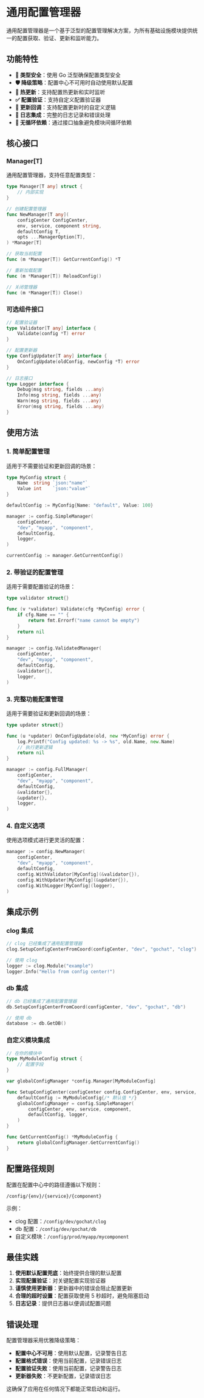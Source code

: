 # 通用配置管理器

通用配置管理器是一个基于泛型的配置管理解决方案，为所有基础设施模块提供统一的配置获取、验证、更新和监听能力。

## 功能特性

- **🔧 类型安全**：使用 Go 泛型确保配置类型安全
- **🛡️ 降级策略**：配置中心不可用时自动使用默认配置
- **🔄 热更新**：支持配置热更新和实时监听
- **✅ 配置验证**：支持自定义配置验证器
- **🔄 更新回调**：支持配置更新时的自定义逻辑
- **📝 日志集成**：完整的日志记录和错误处理
- **🔌 无循环依赖**：通过接口抽象避免模块间循环依赖

## 核心接口

### Manager[T]

通用配置管理器，支持任意配置类型：

```go
type Manager[T any] struct {
    // 内部实现
}

// 创建配置管理器
func NewManager[T any](
    configCenter ConfigCenter,
    env, service, component string,
    defaultConfig T,
    opts ...ManagerOption[T],
) *Manager[T]

// 获取当前配置
func (m *Manager[T]) GetCurrentConfig() *T

// 重新加载配置
func (m *Manager[T]) ReloadConfig()

// 关闭管理器
func (m *Manager[T]) Close()
```

### 可选组件接口

```go
// 配置验证器
type Validator[T any] interface {
    Validate(config *T) error
}

// 配置更新器
type ConfigUpdater[T any] interface {
    OnConfigUpdate(oldConfig, newConfig *T) error
}

// 日志接口
type Logger interface {
    Debug(msg string, fields ...any)
    Info(msg string, fields ...any)
    Warn(msg string, fields ...any)
    Error(msg string, fields ...any)
}
```

## 使用方法

### 1. 简单配置管理

适用于不需要验证和更新回调的场景：

```go
type MyConfig struct {
    Name  string `json:"name"`
    Value int    `json:"value"`
}

defaultConfig := MyConfig{Name: "default", Value: 100}

manager := config.SimpleManager(
    configCenter,
    "dev", "myapp", "component",
    defaultConfig,
    logger,
)

currentConfig := manager.GetCurrentConfig()
```

### 2. 带验证的配置管理

适用于需要配置验证的场景：

```go
type validator struct{}

func (v *validator) Validate(cfg *MyConfig) error {
    if cfg.Name == "" {
        return fmt.Errorf("name cannot be empty")
    }
    return nil
}

manager := config.ValidatedManager(
    configCenter,
    "dev", "myapp", "component",
    defaultConfig,
    &validator{},
    logger,
)
```

### 3. 完整功能配置管理

适用于需要验证和更新回调的场景：

```go
type updater struct{}

func (u *updater) OnConfigUpdate(old, new *MyConfig) error {
    log.Printf("Config updated: %s -> %s", old.Name, new.Name)
    // 执行更新逻辑
    return nil
}

manager := config.FullManager(
    configCenter,
    "dev", "myapp", "component",
    defaultConfig,
    &validator{},
    &updater{},
    logger,
)
```

### 4. 自定义选项

使用选项模式进行更灵活的配置：

```go
manager := config.NewManager(
    configCenter,
    "dev", "myapp", "component",
    defaultConfig,
    config.WithValidator[MyConfig](&validator{}),
    config.WithUpdater[MyConfig](&updater{}),
    config.WithLogger[MyConfig](logger),
)
```

## 集成示例

### clog 集成

```go
// clog 已经集成了通用配置管理器
clog.SetupConfigCenterFromCoord(configCenter, "dev", "gochat", "clog")

// 使用 clog
logger := clog.Module("example")
logger.Info("Hello from config center!")
```

### db 集成

```go
// db 已经集成了通用配置管理器
db.SetupConfigCenterFromCoord(configCenter, "dev", "gochat", "db")

// 使用 db
database := db.GetDB()
```

### 自定义模块集成

```go
// 在你的模块中
type MyModuleConfig struct {
    // 配置字段
}

var globalConfigManager *config.Manager[MyModuleConfig]

func SetupConfigCenter(configCenter config.ConfigCenter, env, service, component string) {
    defaultConfig := MyModuleConfig{/* 默认值 */}
    globalConfigManager = config.SimpleManager(
        configCenter, env, service, component,
        defaultConfig, logger,
    )
}

func GetCurrentConfig() *MyModuleConfig {
    return globalConfigManager.GetCurrentConfig()
}
```

## 配置路径规则

配置在配置中心中的路径遵循以下规则：

```
/config/{env}/{service}/{component}
```

示例：
- clog 配置：`/config/dev/gochat/clog`
- db 配置：`/config/dev/gochat/db`
- 自定义模块：`/config/prod/myapp/mycomponent`

## 最佳实践

1. **使用默认配置兜底**：始终提供合理的默认配置
2. **实现配置验证**：对关键配置实现验证器
3. **谨慎使用更新器**：更新器中的错误会阻止配置更新
4. **合理的超时设置**：配置获取使用 5 秒超时，避免阻塞启动
5. **日志记录**：提供日志器以便调试配置问题

## 错误处理

配置管理器采用优雅降级策略：

- **配置中心不可用**：使用默认配置，记录警告日志
- **配置格式错误**：使用当前配置，记录错误日志
- **配置验证失败**：使用当前配置，记录警告日志
- **更新器失败**：不更新配置，记录错误日志

这确保了应用在任何情况下都能正常启动和运行。

